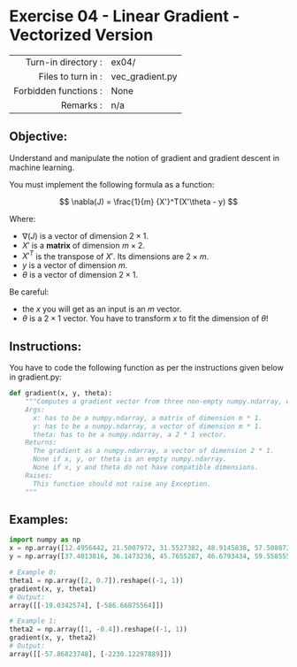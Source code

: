# Exercise 04 - Linear Gradient - Vectorized Version

|                         |                    |
| -----------------------:| ------------------ |
|   Turn-in directory :   |  ex04/             |
|   Files to turn in :    |  vec_gradient.py   |
|   Forbidden functions : |  None              |
|   Remarks :             |  n/a               |

## Objective:
Understand and manipulate the notion of gradient and gradient descent in machine learning.

You must implement the following formula as a function:    

$$
\nabla(J) = \frac{1}{m} {X'}^T(X'\theta - y)
$$  

Where:  
- $\nabla(J)$ is a vector of dimension $2 \times 1$.
- $X'$ is a **matrix** of dimension $m \times 2$.
- ${X'}^T$ is the transpose of $X'$. Its dimensions are $2 \times m$.
- $y$ is a vector of dimension $m$.
- $\theta$ is a vector of dimension $2 \times 1$.
  
Be careful: 
- the $x$ you will get as an input is an $m$ vector.
- $\theta$ is a $2 \times 1$ vector. You have to transform $x$ to fit the dimension of $\theta$!

## Instructions:
You have to code the following function as per the instructions given below in gradient.py:
```python
def gradient(x, y, theta):
    """Computes a gradient vector from three non-empty numpy.ndarray, without any for loop. The three arrays must have compatible dimensions.
    Args:
      x: has to be a numpy.ndarray, a matrix of dimension m * 1.
      y: has to be a numpy.ndarray, a vector of dimension m * 1.
      theta: has to be a numpy.ndarray, a 2 * 1 vector.
    Returns:
      The gradient as a numpy.ndarray, a vector of dimension 2 * 1.
      None if x, y, or theta is an empty numpy.ndarray.
      None if x, y and theta do not have compatible dimensions.
    Raises:
      This function should not raise any Exception.
    """
```

## Examples:
```python
import numpy as np
x = np.array([12.4956442, 21.5007972, 31.5527382, 48.9145838, 57.5088733]).reshape((-1, 1))
y = np.array([37.4013816, 36.1473236, 45.7655287, 46.6793434, 59.5585554]).reshape((-1, 1))

# Example 0:
theta1 = np.array([2, 0.7]).reshape((-1, 1))
gradient(x, y, theta1)
# Output:
array([[-19.0342574], [-586.66875564]])

# Example 1:
theta2 = np.array([1, -0.4]).reshape((-1, 1))
gradient(x, y, theta2)
# Output:
array([[-57.86823748], [-2230.12297889]])
```